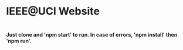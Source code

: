 <h1>IEEE@UCI Website<h1>
<h4>Just clone and 'npm start' to run. In case of errors, 'npm install' then 'npm run'.<h4>
